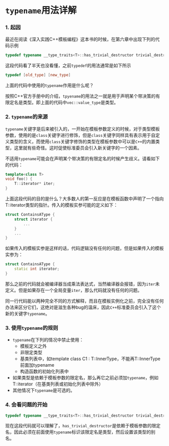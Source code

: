 # `typename`用法详解

### 1. 起因

最近在阅读《深入实践C++模板编程》这本书的时候，在第六章中出现下列的代码示例

```c++
typedef typename __type_traits<T>::has_trivial_destructor trivial_destructor;
```

这段代码看了半天也没看懂，之前`typedef`的用法通常是如下所示

```c++
typedef [old_type] [new_type]
```

上面的代码中使用的`typename`作用是什么呢？

按照C++官方手册中的介绍，`tpyename`的用法之一就是用于声明某个带决策的有限定名是类型。即上面的代码中`vec::value_type`是类型。

### 2. `typename`的来源

`typename`关键字是后来被引入的，一开始在模板参数定义的时候，对于类型模板参数，使用的是`class`关键字进行修饰，但是`class`关键字同样具有表示用于自定义类型的含义，而使用`class`关键字修饰的类型在模板参数中可以是`C++`的内置类型，这里就有些奇怪。这时促使标准委员会引入新关键字的一个因素。

不适用`typename`可能会在声明某个带决策的有限定名的时候产生歧义。请看如下的代码：

```c++
template<class T>
void foo() {
    T::iterator* iter;
}
```

上面这段代码的目的是什么？大多数人的第一反应是在模板函数中声明了一个指向T::iterator类型的指针。传入的模板实参可能的定义如下：

```c++
struct ContainsAType {
    struct iterator {
        ...
    }
    ...
}
```

如果传入的模板实参是这样的话，代码逻辑没有任何的问题，但是如果传入的模板实参为：

```c++
struct ContainsAType {
    static int iterator;
}
```

那么之前的代码就会被编译器当成乘法表达式，当然编译器会报错，因为`iter`未定义。但是如果存在一个全局变量`iter`，那么代码就没有任何的问题。

同一行代码能以两种完全不同的方式解释，而且在模板实例化之前，完全没有任何办法来区分它们，这绝对是滋生各种bug的温床，因此`C++`标准委员会引入了这个新的关键字`typename`。

### 3. 使用`typename`的规则

+ `typename`在下列的情况中禁止使用：
  + 模板定义之外
  + 非限定类型
  + 基类列表中，如template <class T> class C1 : T::InnerType，不能再T::InnerType前面加typename
  + 构造函数的初始化列表中
+ 如果类型是依赖于模板参数的限定名，那么再它之前必须加`typename`，例如T::iterator（在基类列表或初始化列表中除外）
+ 其他情况下`typename`是可选的。

### 4. 会看问题的开始

```c++
typedef typename __type_traits<T>::has_trivial_destructor trivial_destructor;
```

现在这段代码就可以理解了，`has_trivial_destructor`是依赖于模板参数的限定名，因此必须在前面使用`typename`标识该限定名是类型，然后设置该类型的别名。